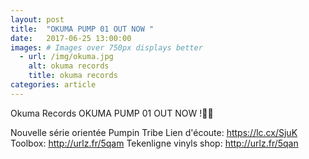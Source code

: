 ```yaml
---
layout: post
title:  "OKUMA PUMP 01 OUT NOW "
date:   2017-06-25 13:00:00
images: # Images over 750px displays better
  - url: /img/okuma.jpg
    alt: okuma records
    title: okuma records
categories: article
---
```

Okuma Records
OKUMA PUMP 01 OUT NOW !👊🖕

Nouvelle série orientée Pumpin Tribe
Lien d'écoute: https://lc.cx/SjuK
Toolbox: http://urlz.fr/5qam
Tekenligne vinyls shop: http://urlz.fr/5qan
